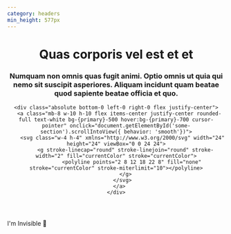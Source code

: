 ```yaml
---
category: headers
min_height: 577px
---
```


<header class="h-screen relative bg-gray-900">
  <div class="container mx-auto px-8 h-full text-center flex flex-col items-center justify-center">
    <h1 class="text-3xl text-gray-200 font-serif font-bold leading-none mb-4 tracking-wide md:text-5xl">
      Quas corporis vel est et et
    </h1>
    <h3 class="text-base text-gray-500 max-w-3xl tracking-wide mb-18">
      Numquam non omnis quas fugit animi. Optio omnis ut quia
      qui nemo sit
      suscipit asperiores. Aliquam incidunt quam
      beatae quod sapiente beatae officia et quo.
    </h3>

    <div class="absolute bottom-0 left-0 right-0 flex justify-center">
      <a class="mb-8 w-10 h-10 flex items-center justify-center rounded-full text-white bg-{primary}-500 hover:bg-{primary}-700 cursor-pointer" onclick="document.getElementById('some-section').scrollIntoView({ behavior: 'smooth'})">
        <svg class="w-4 h-4" xmlns="http://www.w3.org/2000/svg" width="24" height="24" viewBox="0 0 24 24">
          <g stroke-linecap="round" stroke-linejoin="round" stroke-width="2" fill="currentColor" stroke="currentColor">
              <polyline points="2 8 12 18 22 8" fill="none" stroke="currentColor" stroke-miterlimit="10"></polyline>
          </g>
        </svg>
      </a>
    </div>
  </div>
</header>
<!--ignore-->
<div id="some-section" class="h-screen flex items-center justify-center items-center text-gray-400">
  I'm Invisible 👀
</div>  
<!--endignore-->
